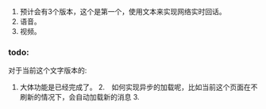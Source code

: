 1. 预计会有3个版本，这个是第一个，使用文本来实现网络实时回话。
2. 语音。
3. 视频。

### todo:
对于当前这个文字版本的:
1. 大体功能是已经完成了。
2.　如何实现异步的加载呢，比如当前这个页面在不刷新的情况下，会自动加载新的消息
3.　